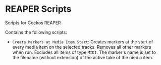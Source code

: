 # REAPER Scripts
Scripts for Cockos REAPER

Contains the following scripts:
- `Create Markers at Media Item Start`: Creates markers at the start of every media item on the selected tracks. Removes all other markers when run. Excludes all items of type `MIDI`. The marker's name is set to the filename (without extension) of the active take of the media item.
